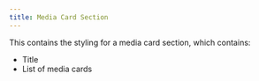 ```yaml
---
title: Media Card Section
---
```


This contains the styling for a media card section, which contains:
- Title
- List of media cards
